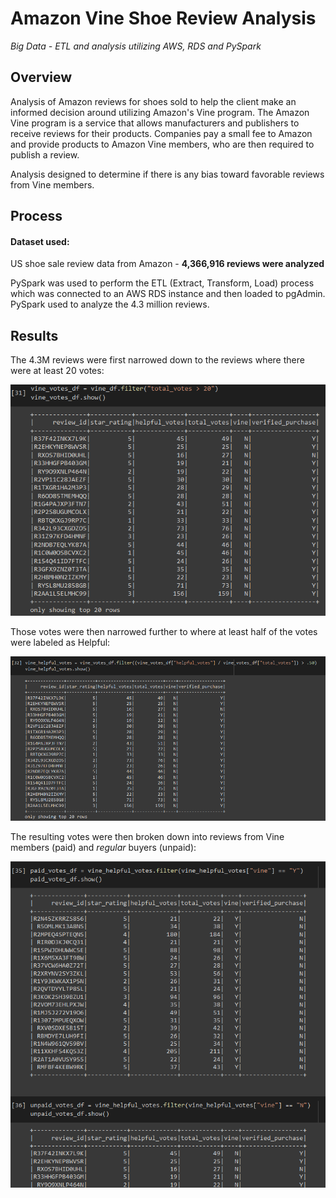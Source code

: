 # Amazon Vine Shoe Review Analysis
*Big Data - ETL and analysis utilizing AWS, RDS and PySpark*
 
 
 
## Overview

Analysis of Amazon reviews for shoes sold to help the client make an informed decision around utilizing Amazon's Vine program. The Amazon Vine program is a service that allows manufacturers and publishers to receive reviews for their products. Companies pay a small fee to Amazon and provide products to Amazon Vine members, who are then required to publish a review.

Analysis designed to determine if there is any bias toward favorable reviews from Vine members.

## Process

#### Dataset used:
US shoe sale review data from Amazon - **4,366,916 reviews were analyzed**

PySpark was used to perform the ETL (Extract, Transform, Load) process which was connected to an AWS RDS instance and then loaded to pgAdmin. PySpark used to analyze the 4.3 million reviews.

## Results

The 4.3M reviews were first narrowed down to the reviews where there were at least 20 votes:

![20votes](/images/votes_over20.png)

Those votes were then narrowed further to where at least half of the votes were labeled as Helpful:

![helpful_votes](/images/helpful_votes.png)

The resulting votes were then broken down into reviews from Vine members (paid) and *regular* buyers (unpaid):

![paid_unpaid](/images/paid_unpaid.png)


